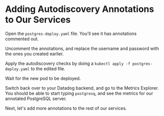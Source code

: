 # Adding Autodiscovery Annotations to Our Services

Open the `postgres-deploy.yaml` file. You'll see it has annotations commented out.

Uncomment the annotations, and replace the username and password with the ones you created earlier.

Apply the autodiscovery checks by doing a `kubectl apply -f postgres-deploy.yaml` to the edited file.

Wait for the new pod to be deployed.

Switch back over to your Datadog backend, and go to the Metrics Explorer. You should be able to start typing `postgresq`, and see the metrics for our annotated PostgreSQL server.

Next, let's add more annotations to the rest of our services.